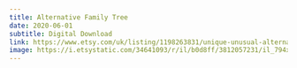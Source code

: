 ```yaml
---
title: Alternative Family Tree
date: 2020-06-01
subtitle: Digital Download
link: https://www.etsy.com/uk/listing/1198263831/unique-unusual-alternative-personalised
image: https://i.etsystatic.com/34641093/r/il/b0d8ff/3812057231/il_794xN.3812057231_d119.jpg
---
```

